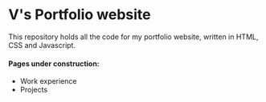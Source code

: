 # V's Portfolio website

This repository holds all the code for my portfolio website, written in HTML, CSS and Javascript. 

#### Pages under construction:
- Work experience
- Projects